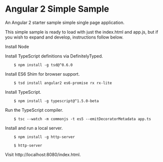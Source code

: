 # Angular 2 Simple Sample
An Angular 2 starter sample simple single page application.

This simple sample is ready to load with just the index.html and app.js, but if you wish to expand and develop, instructions follow below.


Install Node

Install TypeScript definitions via DefinitelyTyped.

```
	$ npm install -g tsd@^0.6.0
```

Install ES6 Shim for browser support.

```
	$ tsd install angular2 es6-promise rx rx-lite
```

Install TypeScript.

```
	$ npm install -g typescript@^1.5.0-beta

```

Run the TypeScript compiler.

```
	$ tsc --watch -m commonjs -t es5 --emitDecoratorMetadata app.ts
```

Install and run a local server.

```
	$ npm install -g http-server
```
```
	$ http-server
```

Visit http://localhost:8080/index.html. 
